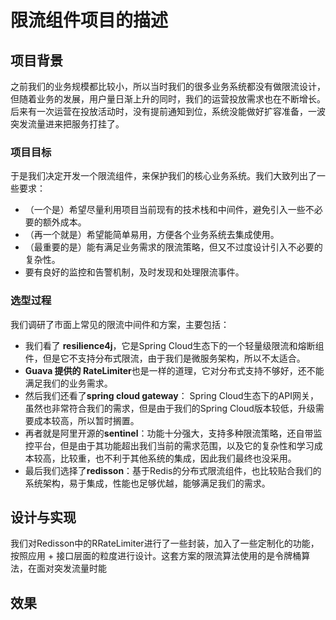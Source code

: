 # 限流组件项目的描述

## 项目背景

之前我们的业务规模都比较小，所以当时我们的很多业务系统都没有做限流设计，但随着业务的发展，用户量日渐上升的同时，我们的运营投放需求也在不断增长。后来有一次运营在投放活动时，没有提前通知到位，系统没能做好扩容准备，一波突发流量进来把服务打挂了。

### 项目目标

于是我们决定开发一个限流组件，来保护我们的核心业务系统。我们大致列出了一些要求：

- （一个是）希望尽量利用项目当前现有的技术栈和中间件，避免引入一些不必要的额外成本。
- （再一个就是）希望能简单易用，方便各个业务系统去集成使用。
- （最重要的是）能有满足业务需求的限流策略，但又不过度设计引入不必要的复杂性。
- 要有良好的监控和告警机制，及时发现和处理限流事件。

### 选型过程

我们调研了市面上常见的限流中间件和方案，主要包括：

- 我们看了 **resilience4j**，它是Spring Cloud生态下的一个轻量级限流和熔断组件，但是它不支持分布式限流，由于我们是微服务架构，所以不太适合。
- **Guava 提供的 RateLimiter**也是一样的道理，它对分布式支持不够好，还不能满足我们的业务需求。
- 然后我们还看了**spring cloud gateway**： Spring Cloud生态下的API网关，虽然也非常符合我们的需求，但是由于我们的Spring Cloud版本较低，升级需要成本较高，所以暂时搁置。
- 再者就是阿里开源的**sentinel**：功能十分强大，支持多种限流策略，还自带监控平台，但是由于其功能超出我们当前的需求范围，以及它的复杂性和学习成本较高，比较重，也不利于其他系统的集成，因此我们最终也没采用。
- 最后我们选择了**redisson**：基于Redis的分布式限流组件，也比较贴合我们的系统架构，易于集成，性能也足够优越，能够满足我们的需求。

## 设计与实现

我们对Redisson中的RRateLimiter进行了一些封装，加入了一些定制化的功能，按照应用 + 接口层面的粒度进行设计。这套方案的限流算法使用的是令牌桶算法，在面对突发流量时能

## 效果
